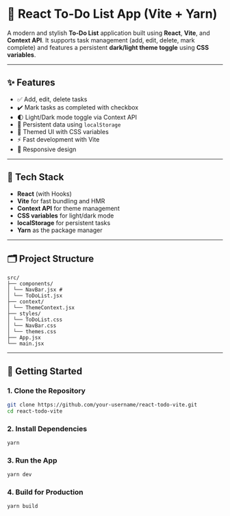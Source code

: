 # 📝 React To-Do List App (Vite + Yarn)

A modern and stylish **To-Do List** application built using **React**, **Vite**, and **Context API**. It supports task management (add, edit, delete, mark complete) and features a persistent **dark/light theme toggle** using **CSS variables**.

---

## ✨ Features

- ✅ Add, edit, delete tasks
- ✔️ Mark tasks as completed with checkbox
- 🌓 Light/Dark mode toggle via Context API
- 💾 Persistent data using `localStorage`
- 🎨 Themed UI with CSS variables
- ⚡️ Fast development with Vite
- 📱 Responsive design

---

## 🧰 Tech Stack

- **React** (with Hooks)
- **Vite** for fast bundling and HMR
- **Context API** for theme management
- **CSS variables** for light/dark mode
- **localStorage** for persistent tasks
- **Yarn** as the package manager

---

## 🗂️ Project Structure
```plaintext
src/
├── components/
│ └── NavBar.jsx #
│ └── ToDoList.jsx
├── context/
│ └── ThemeContext.jsx
├── styles/
│ └── ToDoList.css
│ └── NavBar.css
│ └── themes.css
├── App.jsx 
└── main.jsx
```
---

## 🚀 Getting Started

### 1. Clone the Repository

```bash
git clone https://github.com/your-username/react-todo-vite.git
cd react-todo-vite

```

### 2. Install Dependencies

```bash
yarn
```

### 3. Run the App

```bash
yarn dev
```

### 4. Build for Production

```bash
yarn build
```
